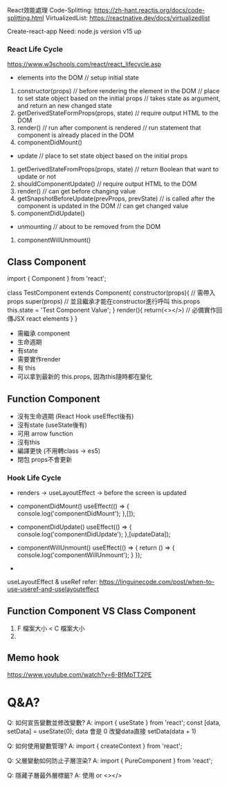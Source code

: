 React效能處理
Code-Splitting: https://zh-hant.reactjs.org/docs/code-splitting.html
VirtualizedList: https://reactnative.dev/docs/virtualizedlist

Create-react-app
Need:
node.js version v15 up

### React Life Cycle
https://www.w3schools.com/react/react_lifecycle.asp

- elements into the DOM
// setup initial state
1. constructor(props)
// before rendering the element in the DOM
// place to set state object based on the initial props
// takes state as argument, and return an new changed state
2. getDerivedStateFormProps(props, state)
// require output HTML to the DOM
3. render() 
// run after component is rendered
// run statement that component is already placed in the DOM
4. componentDidMount()

- update
// place to set state object based on the initial props
1. getDerivedStateFromProps(props, state)
// return Boolean that want to update or not
2. shouldComponentUpdate()
// require output HTML to the DOM
3. render()
// can get before changing value
4. getSnapshotBeforeUpdate(prevProps, prevState)
// is called after the component is updated in the DOM
// can get changed value
5. componentDidUpdate()

- unmounting
// about to be removed from the DOM
1. componentWillUnmount()

## Class Component
import { Component } from 'react';

class TestComponent extends Component{
	constructor(props){ // 需帶入props
		super(props) // 並且繼承才能在constructor進行呼叫 this.props
		this.state = 'Test Component Value';
	}
	render(){
		return(<></>) // 必備實作回傳JSX react elements
	}
}

- 需繼承 component
- 生命週期
- 有state
- 需要實作render
- 有 this
- 可以拿到最新的 this.props, 因為this隨時都在變化

## Function Component
- 沒有生命週期 (React Hook useEffect後有)
- 沒有state (useState後有)
- 可用 arrow function
- 沒有this
- 編譯更快 (不用轉class -> es5)
- 閉包 props不會更新

### Hook Life Cycle
- renders -> useLayoutEffect -> before the screen is updated
- componentDidMount()
useEffect(() => {
	console.log('componentDidMount');
},[]);

- componentDidUpdate()
useEffect(() => {
	console.log('componentDidUpdate');
},[updateData]);

- componentWillUnmount()
useEffect(() => {
	return () => {
		console.log('componentWillUnmount');
	}
});

- 
useLayoutEffect & useRef
refer: https://linguinecode.com/post/when-to-use-useref-and-uselayouteffect


## Function Component VS Class Component
1. F 檔案大小 < C 檔案大小
2. 

## Memo hook
https://www.youtube.com/watch?v=6-BfMpTT2PE

# Q&A?

Q: 如何宣告變數並修改變數?
A: import { useState } from 'react';
   const [data, setData] = useState(0);
   data 會是 0
   改變data直接 setData(data + 1)

Q: 如何使用變數管理?
A: import { createContext } from 'react';

Q: 父層變動如何防止子層渲染?
A: import { PureComponent } from 'react';

Q: 隱藏子層最外層標籤?
A: 使用 <Fragment> or <></> 